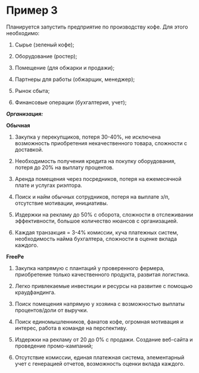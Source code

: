 # Пример 3

Планируется запустить предприятие по производству кофе. Для этого необходимо:
1. Сырье (зеленый кофе);

2. Оборудование (ростер);

3. Помещение (для обжарки и продажи);

4. Партнеры для работы (обжарщик, менеджер);

5. Рынок сбыта;

6. Финансовые операции (бухгалтерия, учет);


***Организация:***

**Обычная**                           
1. Закупка у перекупщиков, потеря 30-40%, не исключена возможность приобретения некачественного товара, сложности с доставкой.

2. Необходимость получения кредита на покупку оборудования, потеря до 20% на выплату процентов.

3. Аренда помещения через посредников, потеря на ежемесячной плате и услугах риэлтора.

4. Поиск и найм обычных сотрудников, потеря на выплате з/п, отсутствие мотивации, инициативы.

5. Издержки на рекламу до 50% с оборота, сложности в отслеживании эффективности, большое количество нюансов с организацией.

6. Каждая транзакция = 3-4% комиссии, куча платежных систем, необходимость найма бухгалтера, сложности в оценке вклада каждого.

**FreePe**

1. Закупка напрямую с плантаций у проверенного фермера, приобретение только качественного продукта, развитая логистика.

2. Легко привлекаемые инвестиции и ресурсы на развитие с помощью краудфандинга.

3. Поиск помещения напрямую у хозяина с возможностью выплаты процентов/доли от выручки.

4. Поиск единомышленников, фанатов кофе, огромная мотивация и интерес, работа в команде на перспективу.

5. Издержки на рекламу от 20 до 0% с продажи. Создание веб-сайта и проведение промо-кампаний;

6. Отсутствие комиссии, единая платежная система, элементарный учет с генерацией отчетов, возможность оценки вклада каждого.


